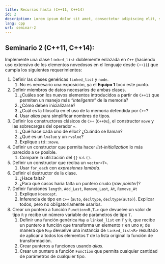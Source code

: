 ```yaml
---
title: Recursos hasta (C++11, C++14)
id: 2
description: Lorem ipsum dolor sit amet, consectetur adipiscing elit, sed do eiusmod tempor incididunt ut labore et dolore magna aliqua. Turpis tincidunt id aliquet risus feugiat.
lang: cpp
url: seminar-2
---
```


## Seminario 2 (C++11, C++14):

Implemente una clase `linked_list` doblemente enlazada en `C++` (haciendo uso extensivo de los elementos novedosos en el lenguaje desde `C++11`) que cumpla los siguientes requerimientos:

1. Definir las clases genéricas `linked_list` y `node`.
   1. No es necesario una exposición, ya el **Equipo 1** tocó este punto.
2. Definir miembros de datos necesarios de ambas clases.
   1. ¿Cuáles son los nuevos elementos introducidos a partir de `C++11` que permiten un manejo más _“inteligente”_ de la memoria?
   2. ¿Cómo deben inicializarse?
   3. ¿Cuál es la filosofía en el uso de la memoria defendida por `C++`?
   4. Usar _alias_ para simplificar nombres de tipos.
3. Definir los constructores clásicos de `C++` (`C++0x`), el constructor `move` y las sobrecargas del operador `=`.
   1. ¿Qué hace cada uno de ellos? ¿Cuándo se llaman?
   2. ¿Qué es un `lvalue` y un `rvalue`?
   3. Explique `std::move`.
4. Definir un constructor que permita hacer _list-initialization_ lo más parecido a `C#` posible.
   1. Compare la utilización del `{}` v.s `()`.
5. Definir un constructor que reciba un `vector<T>`.
   1. Usar `for_each` con _expresiones lambda_.
6. Definir el destructor de la clase.
   1. ¿Hace falta?
   2. ¿Para qué casos haría falta un puntero crudo (_raw pointer_)?
7. Definir funciones `length`, `Add_Last`, `Remove_Last`, `At`, `Remove_At`
   1. Explique `Noexcept`.
   2. Inferencia de tipo en `C++` (`auto`, `decltype`, `decltype(auto)`). Explicar todos, pero
   no obligatoriamente usarlos.
8. Crear un puntero a función `Function<R,T…>` que devuelve un valor de tipo `R` y recibe un número
   variable de parámetros de tipo `T`.
   1. Definir una función genérica `Map` a `linked_list` en `T` y `R`, que
   recibe un puntero a función que transforma un elemento `T` en uno `R`; de manera que `Map` devuelve
   una instancia de `linked_list<R>` resultado de aplicar a todos los elementos `T` de la lista
   original la función de transformación.
   2. Crear punteros a funciones usando _alias_.
   3. Crear un puntero a función `Function` que permita cualquier cantidad de parámetros de cualquier tipo.
